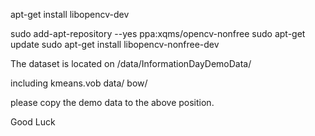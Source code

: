 apt-get install libopencv-dev

sudo add-apt-repository --yes ppa:xqms/opencv-nonfree
sudo apt-get update 
sudo apt-get install libopencv-nonfree-dev

The dataset is located on /data/InformationDayDemoData/

including kmeans.vob data/ bow/

please copy the demo data to the above position.

Good Luck
